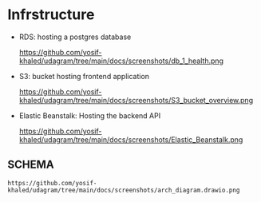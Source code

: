 # Infrstructure

- RDS:
    hosting a postgres database

    https://github.com/yosif-khaled/udagram/tree/main/docs/screenshots/db_1_health.png

- S3:
    bucket hosting frontend application

    https://github.com/yosif-khaled/udagram/tree/main/docs/screenshots/S3_bucket_overview.png

- Elastic Beanstalk:
    Hosting the backend API

    https://github.com/yosif-khaled/udagram/tree/main/docs/screenshots/Elastic_Beanstalk.png

## SCHEMA

    https://github.com/yosif-khaled/udagram/tree/main/docs/screenshots/arch_diagram.drawio.png
